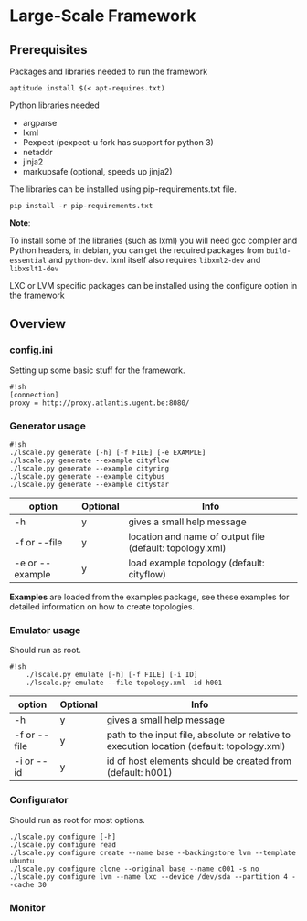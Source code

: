 # Large-Scale Framework

## Prerequisites

Packages and libraries needed to run the framework

```
aptitude install $(< apt-requires.txt)
```
Python libraries needed

* argparse
* lxml
* Pexpect (pexpect-u fork has support for python 3)
* netaddr
* jinja2
* markupsafe (optional, speeds up jinja2)

The libraries can be installed using pip-requirements.txt file.

```
pip install -r pip-requirements.txt
```

**Note**: 

To install some of the libraries (such as lxml) you will need gcc compiler and Python headers, in debian, you can get the required packages from `build-essential` and `python-dev`.
lxml itself also requires `libxml2-dev` and `libxslt1-dev` 

LXC or LVM  specific packages can be installed using the configure option in the framework

## Overview

### config.ini
Setting up some basic stuff for the framework.

```
#!sh
[connection]
proxy = http://proxy.atlantis.ugent.be:8080/
```

### Generator usage


```
#!sh
./lscale.py generate [-h] [-f FILE] [-e EXAMPLE]
./lscale.py generate --example cityflow
./lscale.py generate --example cityring
./lscale.py generate --example citybus
./lscale.py generate --example citystar
```

| option          | Optional | Info                                                     |
| --------------- | -------- | -------------------------------------------------------- |
| -h              | y        | gives a small help message                               |
| -f or --file    | y        | location and name of output file (default: topology.xml) |
| -e or --example | y        | load example topology (default: cityflow)                |

**Examples** are loaded from the examples package, see these examples for detailed information on how to create topologies.


### Emulator usage

Should run as root.

```
#!sh
    ./lscale.py emulate [-h] [-f FILE] [-i ID]
    ./lscale.py emulate --file topology.xml -id h001
```

| option          | Optional | Info                                                       |
| --------------- | -------- | ---------------------------------------------------------- |
| -h              | y        | gives a small help message                                 |
| -f or --file    | y        | path to the input file, absolute or relative to execution location (default: topology.xml)    |
| -i or --id      | y        | id of host elements should be created from (default: h001) |


### Configurator
Should run as root for most options.
```
./lscale.py configure [-h]
./lscale.py configure read
./lscale.py configure create --name base --backingstore lvm --template ubuntu 
./lscale.py configure clone --original base --name c001 -s no
./lscale.py configure lvm --name lxc --device /dev/sda --partition 4 --cache 30
```

### Monitor
